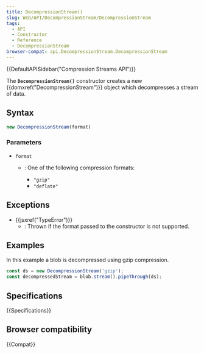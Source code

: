 ```yaml
---
title: DecompressionStream()
slug: Web/API/DecompressionStream/DecompressionStream
tags:
  - API
  - Constructor
  - Reference
  - DecompressionStream
browser-compat: api.DecompressionStream.DecompressionStream
---
```

{{DefaultAPISidebar("Compression Streams API")}}

The **`DecompressionStream()`** constructor creates a new {{domxref("DecompressionStream")}} object which decompresses a stream of data.

## Syntax

```js
new DecompressionStream(format)
```

### Parameters

- `format`

  - : One of the following compression formats:

    - `"gzip"`
    - `"deflate"`

## Exceptions

- {{jsxref("TypeError")}}
  - : Thrown if the format passed to the constructor is not supported.

## Examples

In this example a blob is decompressed using gzip compression.

```js
const ds = new DecompressionStream('gzip');
const decompressedStream = blob.stream().pipeThrough(ds);
```

## Specifications

{{Specifications}}

## Browser compatibility

{{Compat}}
